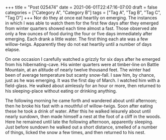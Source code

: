 +++
title = "Post 025474"
date = 2021-06-01T22:47:16-07:00
draft = false
categories = ["Category A", "Category B"]
tags = ["Tag A", "Tag B", "Tag C", "Tag D"]
+++
Nor do they at once eat heartily on emerging. The instances in which I was able to watch them for the first few days after they emerged from winter quarters showed each time almost a fast. Those observed ate only a few ounces of food during the four or five days immediately after emerging. Each drank a little water. The first thing each ate was a few willow-twigs. Apparently they do not eat heartily until a number of days elapse.

On one occasion I carefully watched a grizzly for six days after he emerged from his hibernating-cave. His winter quarters were at timber-line on Battle Mountain, at an altitude of nearly twelve thousand feet. The winter had been of average temperature but scanty snow-fall. I saw him, by chance, just as he was emerging. It was the first day of March. I watched him with a field-glass. He walked about aimlessly for an hour or more, then returned to his sleeping-place without eating or drinking anything.

The following morning he came forth and wandered about until afternoon; then he broke his fast with a mouthful of willow-twigs. Soon after eating these he took a drink of water. After this he walked leisurely about until nearly sundown, then made himself a nest at the foot of a cliff in the woods. Here he remained until late the following afternoon, apparently sleeping. Just before sundown he walked out a short distance, smelled of a number of things, licked the snow a few times, and then returned to his nest.
